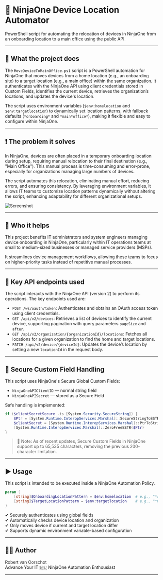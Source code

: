 # 🏢 NinjaOne Device Location Automator

PowerShell script for automating the relocation of devices in NinjaOne from an onboarding location to a main office using the public API.

---

## 🔧 What the project does

The `MoveDeviceToMainOffice.ps1` script is a PowerShell automation for NinjaOne that moves devices from a home location (e.g., an onboarding site) to a target location (e.g., a main office) within the same organization. It authenticates with the NinjaOne API using client credentials stored in Custom Fields, identifies the current device, retrieves the organization’s locations, and updates the device's location. 

The script uses environment variables (`$env:homelocation` and `$env:targetlocation`) to dynamically set location patterns, with fallback defaults (`*onboarding*` and `*main*office*`), making it flexible and easy to configure within NinjaOne.

---

## ❗ The problem it solves

In NinjaOne, devices are often placed in a temporary onboarding location during setup, requiring manual relocation to their final destination (e.g., "Main Office"). This manual process is time-consuming and error-prone, especially for organizations managing large numbers of devices.

The script automates this relocation, eliminating manual effort, reducing errors, and ensuring consistency. By leveraging environment variables, it allows IT teams to customize location patterns dynamically without altering the script, enhancing adaptability for different organizational setups.

![Screenshot](https://github.com/user-attachments/assets/6e0f5bc2-378c-4552-b847-8ceab8a49264)

---

## 👥 Who it helps

This project benefits IT administrators and system engineers managing device onboarding in NinjaOne, particularly within IT operations teams at small to medium-sized businesses or managed service providers (MSPs). 

It streamlines device management workflows, allowing these teams to focus on higher-priority tasks instead of repetitive manual processes.

---

## 🔑 Key API endpoints used

The script interacts with the NinjaOne API (version 2) to perform its operations. The key endpoints used are:

- `POST /ws/oauth/token`: Authenticates and obtains an OAuth access token using client credentials.
- `GET /api/v2/devices`: Retrieves a list of devices to identify the current device, supporting pagination with query parameters `pageSize` and `after`.
- `GET /api/v2/organization/{organizationId}/locations`: Fetches all locations for a given organization to find the home and target locations.
- `PATCH /api/v2/device/{deviceId}`: Updates the device’s location by setting a new `locationId` in the request body.

---

## 🔐 Secure Custom Field Handling

This script uses NinjaOne's Secure Global Custom Fields:
- `NinjaOneAPIClientID` — normal string field
- `NinjaOneAPISecret` — stored as a Secure Field

Safe handling is implemented:
```powershell
if ($clientSecretSecure -is [System.Security.SecureString]) {
    $Ptr = [System.Runtime.InteropServices.Marshal]::SecureStringToBSTR($clientSecretSecure)
    $clientSecret = [System.Runtime.InteropServices.Marshal]::PtrToStringBSTR($Ptr)
    [System.Runtime.InteropServices.Marshal]::ZeroFreeBSTR($Ptr)
}
```

> 🔄 Note: As of recent updates, Secure Custom Fields in NinjaOne support up to 65,535 characters, removing the previous 200-character limitation.

---

## ▶️ Usage

This script is intended to be executed inside a NinjaOne Automation Policy.

```powershell
param (
    [string]$OnboardingLocationPattern = $env:homelocation  # e.g., "*staging*"
    [string]$TargetLocationPattern = $env:targetlocation    # e.g., "*main*office*"
)
```

✔ Securely authenticates using global fields  
✔ Automatically checks device location and organization  
✔ Only moves device if current and target location differ  
✔ Supports dynamic environment variable-based configuration  

---

## 👨‍💻 Author

Robert van Oorschot  
Advance Your IT 
🇳🇱 NinjaOne Automation Enthousiast

---
